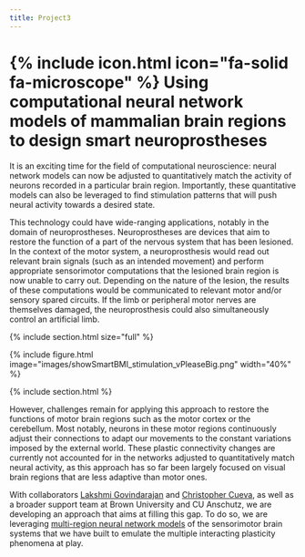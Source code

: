 ```yaml
---
title: Project3
---
```


# {% include icon.html icon="fa-solid fa-microscope" %} Using computational neural network models of mammalian brain regions to design smart neuroprostheses

It is an exciting time for the field of computational neuroscience: neural network models can now be adjusted to quantitatively match the activity of neurons recorded in a particular brain region. Importantly, these quantitative models can also be leveraged to find stimulation patterns that will push neural activity towards a desired state.

This technology could have wide-ranging applications, notably in the domain of neuroprostheses. Neuroprostheses are devices that aim to restore the function of a part of the nervous system that has been lesioned. In the context of the motor system, a neuroprosthesis would read out relevant brain signals (such as an intended movement) and perform appropriate sensorimotor computations that the lesioned brain region is now unable to carry out. Depending on the nature of the lesion, the results of these computations would be communicated to relevant motor and/or sensory spared circuits. If the limb or peripheral motor nerves are themselves damaged, the neuroprosthesis could also simultaneously control an artificial limb.

{% include section.html size="full" %}

{% include figure.html image="images/showSmartBMI_stimulation_vPleaseBig.png" width="40%" %}

{% include section.html %}

However, challenges remain for applying this approach to restore the functions of motor brain regions such as the motor cortex or the cerebellum. Most notably, neurons in these motor regions continuously adjust their connections to adapt our movements to the constant variations imposed by the external world. These plastic connectivity changes are currently not accounted for in the networks adjusted to quantitatively match neural activity, as this approach has so far been largely focused on visual brain regions that are less adaptive than motor ones.

With collaborators [Lakshmi Govindarajan](https://scholar.google.com/citations?user=-1k4MtgAAAAJ&hl=en) and [Christopher Cueva](https://scholar.google.com/citations?user=BxLgolsAAAAJ&hl=en), as well as a broader support team at Brown University and CU Anschutz, we are developing an approach that aims at filling this gap. To do so, we are leveraging [multi-region neural network models](https://abstracts.g-node.org/abstracts/28eb2234-df0e-4964-ab51-96da248986ae) of the sensorimotor brain systems that we have built to emulate the multiple interacting plasticity phenomena at play.
